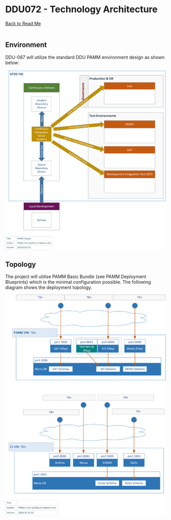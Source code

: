 DDU072 - Technology Architecture
=
[Back to Read Me](../readme.md)
<br/><br/>

Environment
-
DDU-087 will utilize the standard DDU PAMM environment design as shown below:
<br/><br/>
![](./img/environment.png)

Topology
-
The project will utilise PAMM Basic Bundle (see PAMM Deployment Blueprints) which is the minimal configuration possible.  The following diagram shows the deployment topology.

![](./img/deployment.png)